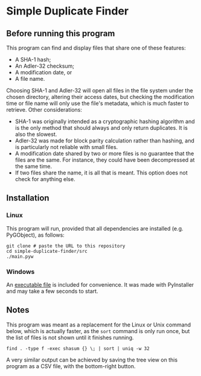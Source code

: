 # Simple Duplicate Finder

## Before running this program

This program can find and display files that share one of these features:

- A SHA-1 hash;
- An Adler-32 checksum;
- A modification date, or
- A file name.

Choosing SHA-1 and Adler-32 will open all files in the file system under the chosen directory, altering their access dates, but checking the modification time or file name will only use the file's metadata, which is much faster to retrieve. Other considerations:

- SHA-1 was originally intended as a cryptographic hashing algorithm and is the only method that should always and only return duplicates. It is also the slowest.
- Adler-32 was made for block parity calculation rather than hashing, and is particularly not reliable with small files.
- A modification date shared by two or more files is no guarantee that the files are the same. For instance, they could have been decompressed at the same time.
- If two files share the name, it is all that is meant. This option does not check for anything else.

## Installation

### Linux

This program will run, provided that all dependencies are installed (e.g. PyGObject), as follows:

```shell
git clone # paste the URL to this repository
cd simple-duplicate-finder/src
./main.pyw
```

### Windows

An [executable file](https://github.com/moltenib/simple-duplicate-finder/raw/refs/heads/master/dist/simple-duplicate-finder.exe) is included for convenience. It was made with PyInstaller and may take a few seconds to start.

## Notes

This program was meant as a replacement for the Linux or Unix command below, which is actually faster, as the `sort` command is only run once, but the list of files is not shown until it finishes running.

`find . -type f -exec shasum {} \; | sort | uniq -w 32`

A very similar output can be achieved by saving the tree view on this program as a CSV file, with the bottom-right button.
